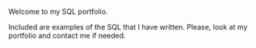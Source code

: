 Welcome to my SQL portfolio.

Included are examples of the SQL that I have written. Please, look at my portfolio and contact me if needed.
